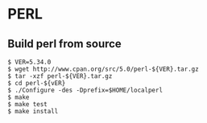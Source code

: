 PERL
====

## Build perl from source

    $ VER=5.34.0
    $ wget http://www.cpan.org/src/5.0/perl-${VER}.tar.gz
    $ tar -xzf perl-${VER}.tar.gz
    $ cd perl-${vER}
    $ ./Configure -des -Dprefix=$HOME/localperl
    $ make
    $ make test
    $ make install
